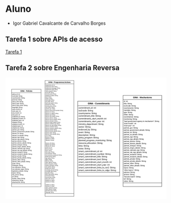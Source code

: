 # Aluno
* Igor Gabriel Cavalcante de Carvalho Borges

## Tarefa 1 sobre APIs de acesso

[Tarefa 1](notebook/tarefa1.ipynb)

## Tarefa 2 sobre Engenharia Reversa
![Diagrama da Fonte de Dados 1 (GINA)](images/gina_uml_full.png)
